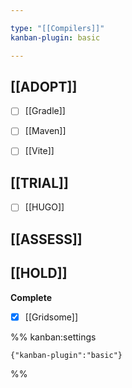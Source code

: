 ```yaml
---

type: "[[Compilers]]"
kanban-plugin: basic

---
```


## [[ADOPT]]

- [ ] [[Gradle]]
- [ ] [[Maven]]
- [ ] [[Vite]]


## [[TRIAL]]

- [ ] [[HUGO]]


## [[ASSESS]]



## [[HOLD]]

**Complete**
- [x] [[Gridsome]]




%% kanban:settings
```
{"kanban-plugin":"basic"}
```
%%